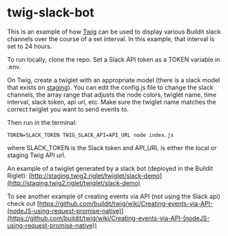 # twig-slack-bot

This is an example of how [Twig](https://github.com/buildit/twig) can be used to display various Buildit slack channels over the course of a set interval. In this example, that interval is set to 24 hours.

To run locally, clone the repo. Set a Slack API token as a TOKEN variable in .env.

On Twig, create a twiglet with an appropriate model (there is a slack model that exists on [staging](http://staging.twig2.riglet/model/slack)). You can edit the config.js file to change the slack channels, the array range that adjusts the node colors, twiglet name, time interval, slack token, api url, etc. Make sure the twiglet name matches the correct twiglet you want to send events to. 

Then run in the terminal:
```Shell
TOKEN=SLACK_TOKEN TWIG_SLACK_API=API_URL node index.js
```
where SLACK_TOKEN is the Slack token and API_URL is either the local or staging Twig API url.

An example of a twiglet generated by a slack bot (deployed in the Buildit Riglet): [http://staging.twig2.riglet/twiglet/slack-demo](http://staging.twig2.riglet/twiglet/slack-demo)

To see another example of creating events via API (not using the Slack api) check out [https://github.com/buildit/twig/wiki/Creating-events-via-API-(nodeJS-using-request-promise-native)](https://github.com/buildit/twig/wiki/Creating-events-via-API-(nodeJS-using-request-promise-native))

